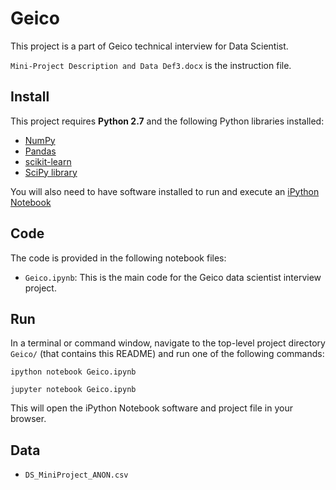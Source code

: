 # Geico
This project is a part of Geico technical interview for Data Scientist.

```Mini-Project Description and Data Def3.docx``` is the instruction file.

## Install

This project requires **Python 2.7** and the following Python libraries installed:

- [NumPy](http://www.numpy.org/)
- [Pandas](http://pandas.pydata.org/)
- [scikit-learn](http://scikit-learn.org/stable/)
- [SciPy library](http://www.scipy.org/scipylib/index.html)

You will also need to have software installed to run and execute an [iPython Notebook](http://ipython.org/notebook.html)

## Code

The code is provided in the following notebook files:

- ```Geico.ipynb```: This is the main code for the Geico data scientist interview project.

## Run

In a terminal or command window, navigate to the top-level project directory `Geico/` (that contains this README) and run one of the following commands:

```ipython notebook Geico.ipynb```

```jupyter notebook Geico.ipynb```

This will open the iPython Notebook software and project file in your browser.

## Data

- ```DS_MiniProject_ANON.csv```
